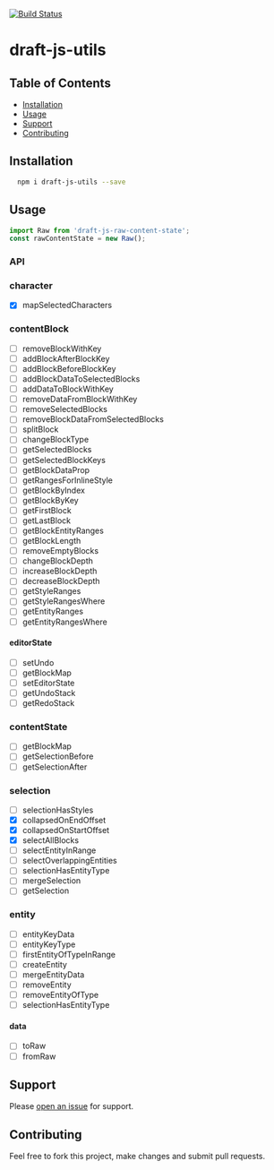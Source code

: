 [![Build Status](https://travis-ci.org/webdeveloperpr/draft-js-raw-content-state.svg?branch=master)](https://travis-ci.org/webdeveloperpr/draft-js-raw-content-state)
# draft-js-utils

## Table of Contents

- [Installation](#installation)
- [Usage](#usage)
- [Support](#support)
- [Contributing](#contributing)

## Installation

```sh
  npm i draft-js-utils --save
```

## Usage

```javascript
import Raw from 'draft-js-raw-content-state';
const rawContentState = new Raw();
```

### API

### character
- [x] mapSelectedCharacters

### contentBlock
- [ ] removeBlockWithKey
- [ ] addBlockAfterBlockKey
- [ ] addBlockBeforeBlockKey
- [ ] addBlockDataToSelectedBlocks
- [ ] addDataToBlockWithKey
- [ ] removeDataFromBlockWithKey
- [ ] removeSelectedBlocks
- [ ] removeBlockDataFromSelectedBlocks
- [ ] splitBlock
- [ ] changeBlockType
- [ ] getSelectedBlocks
- [ ] getSelectedBlockKeys
- [ ] getBlockDataProp
- [ ] getRangesForInlineStyle
- [ ] getBlockByIndex
- [ ] getBlockByKey
- [ ] getFirstBlock
- [ ] getLastBlock
- [ ] getBlockEntityRanges
- [ ] getBlockLength
- [ ] removeEmptyBlocks
- [ ] changeBlockDepth
- [ ] increaseBlockDepth
- [ ] decreaseBlockDepth
- [ ] getStyleRanges
- [ ] getStyleRangesWhere
- [ ] getEntityRanges
- [ ] getEntityRangesWhere

#### editorState
- [ ] setUndo
- [ ] getBlockMap
- [ ] setEditorState
- [ ] getUndoStack
- [ ] getRedoStack

### contentState
- [ ] getBlockMap
- [ ] getSelectionBefore
- [ ] getSelectionAfter 

### selection
- [ ] selectionHasStyles
- [x] collapsedOnEndOffset
- [x] collapsedOnStartOffset
- [x] selectAllBlocks
- [ ] selectEntityInRange
- [ ] selectOverlappingEntities
- [ ] selectionHasEntityType
- [ ] mergeSelection
- [ ] getSelection

### entity
- [ ] entityKeyData
- [ ] entityKeyType
- [ ] firstEntityOfTypeInRange
- [ ] createEntity
- [ ] mergeEntityData
- [ ] removeEntity
- [ ] removeEntityOfType
- [ ] selectionHasEntityType

#### data
- [ ] toRaw
- [ ] fromRaw

## Support

Please [open an issue](https://github.com/webdeveloperpr/draft-js-raw-content-state/issues) for support.

## Contributing

Feel free to fork this project, make changes and submit pull requests.
